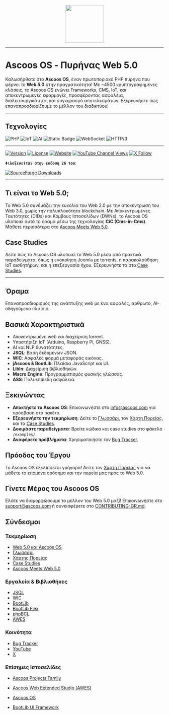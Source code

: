 <p align="center">
  <img src="https://dl.ascoos.com/images/ascoos.png" height="120" />
</p>

---

# Ascoos OS - Πυρήνας Web 5.0

Καλωσήρθατε στο **Ascoos OS**, έναν πρωτοποριακό PHP πυρήνα που φέρνει το **Web 5.0** στην πραγματικότητα! Με ~4500 κρυπτογραφημένες κλάσεις, το Ascoos OS ενώνει Frameworks, CMS, IoT, και αποκεντρωμένες εφαρμογές, προσφέροντας ασφάλεια, διαλειτουργικότητα, και συγκερασμό αποτελεσμάτων. Εξερευνήστε πώς επαναπροσδιορίζουμε το μέλλον του διαδικτύου!

---

## Τεχνολογίες

![PHP](https://img.shields.io/badge/5.6--8.5-blue?style=for-the-badge&label=PHP&labelColor=041f60&color=034f84)
![IoT](https://img.shields.io/badge/Ready-blue?style=for-the-badge&label=IoT&labelColor=%234e555b&color=006400)
![AI](https://img.shields.io/badge/Enabled-blue?style=for-the-badge&label=AI%2FNLP%2FNeural&labelColor=%234e555b&color=3e8548)
![Static Badge](https://img.shields.io/badge/Enabled-blue?style=for-the-badge&label=Macro%20Engine%20with%20DSL%2FAST&labelColor=%234e555b&color=3e8548)
![WebSocket](https://img.shields.io/badge/Supported-blue?style=for-the-badge&label=Web%20Socket&labelColor=%234e555b&color=873260)
![HTTP/3](https://img.shields.io/badge/Supported-blue?style=for-the-badge&label=HTTP%2F2%20%7C%20HTTP%2F3&labelColor=%234e555b&color=873260)

---

[![Version](https://img.shields.io/badge/Version-26.0.0-blue)](https://github.com/ascoos/os)
[![License](https://img.shields.io/badge/License-AGL-green)](https://github.com/ascoos/os/blob/main/LICENSE)
[![Website](https://img.shields.io/website?url=https%3A%2F%2Fwww.ascoos.com)](https://www.ascoos.com)
[![YouTube Channel Views](https://img.shields.io/youtube/channel/views/UCSXEgwKou_sV0D6ZWOaih5w)](https://www.youtube.com/@Ascoos)
[![X Follow](https://img.shields.io/twitter/follow/ascoos)](https://x.com/ascoos)

**`Φιλοξενείται στην έκδοση 26 του`**:

[![SourceForge Downloads](https://img.shields.io/sourceforge/dt/ascoos-web-extended-studio?label=Ascoos%20Web%20Extended%20Studio)](https://sourceforge.net/projects/ascoos-web-extended-studio/)

---

## Τι είναι το Web 5.0;
Το Web 5.0 συνδυάζει την ευκολία του Web 2.0 με την αποκέντρωση του Web 3.0, χωρίς την πολυπλοκότητα blockchain. Με Αποκεντρωμένες Ταυτότητες (DIDs) και Κόμβους Ιστοσελίδων (DWNs), το Ascoos OS υλοποιεί αυτό το όραμα μέσω της τεχνολογίας **CiC (Cms-in-Cms)**. Μάθετε περισσότερα στο [Ascoos Meets Web 5.0](https://os.ascoos.com/docs/articles/ascoos-meets-web5-el.html).

## Case Studies
Δείτε πώς το Ascoos OS υλοποιεί το Web 5.0 μέσα από πρακτικά παραδείγματα, όπως η ενοποίηση Joomla με torrents, η παρακολούθηση IoT αισθητήρων, και η επεξεργασία ήχου. Εξερευνήστε τα στο [Case Studies](examples/case-studies/README-GR.md).

---

## Όραμα
Επαναπροσδιορισμός της ανάπτυξης web με ένα ασφαλές, αρθρωτό, AI-οδηγούμενο πλαίσιο.

## Βασικά Χαρακτηριστικά
- Αποκεντρωμένο web και διαχείριση torrent.
- Υποστήριξη IoT (Arduino, Raspberry Pi, GNSS).
- AI και NLP δυνατότητες.
- **JSQL**: Βάση δεδομένων JSON.
- **WIC**: Ασφαλές φορμά μεταφοράς εικόνας.
- **jAscoos & BootLib**: Πλαίσια JavaScript και UI.
- **LibIn**: Διαχείριση βιβλιοθηκών.
- **Macro Engine**: Προγραμματισμός φυσικής γλώσσας.
- **ASS**: Πολυεπίπεδη ασφάλεια.

## Ξεκινώντας
- **Αποκτήστε το Ascoos OS**: Επικοινωνήστε στο [info@ascoos.com](mailto:info@ascoos.com) για πρόσβαση στο πακέτο.
- **Εξερευνήστε την τεκμηρίωση**: Δείτε το [Γλωσσάρι](./GLOSSARY-GR.md), τον [Χάρτη Πορείας](./ROADMAP-GR.md), και τα [Case Studies](examples/case-studies/README-GR.md).
- **Δοκιμάστε παραδείγματα**: Βρείτε κώδικα και case studies στο φάκελο `/examples/`.
- **Αναφέρετε προβλήματα**: Χρησιμοποιήστε τον [Bug Tracker](https://issues.ascoos.com).

## Πρόοδος του Έργου
Το Ascoos OS εξελίσσεται γρήγορα! Δείτε τον [Χάρτη Πορείας](./ROADMAP-GR.md) για να μάθετε τα επόμενα ορόσημα και την πορεία μας προς το Web 5.0.

## Γίνετε Μέρος του Ascoos OS
Ελάτε να διαμορφώσουμε το μέλλον του Web 5.0 μαζί! Επικοινωνήστε στο [support@ascoos.com](mailto:support@ascoos.com) ή συνεισφέρετε στο [CONTRIBUTING-GR.md](./CONTRIBUTING-GR.md).

## Σύνδεσμοι
### Τεκμηρίωση
- [Web 5.0 και Ascoos OS](./WEB5-GR.md)
- [Γλωσσάρι](./GLOSSARY-GR.md)
- [Χάρτης Πορείας](./ROADMAP-GR.md)
- [Case Studies](examples/case-studies/README-GR.md)
- [Ascoos Meets Web 5.0](https://os.ascoos.com/docs/articles/ascoos-meets-web5-el.html)

### Εργαλεία & Βιβλιοθήκες
- [JSQL](https://github.com/ascoos/jsql)
- [WIC](https://github.com/ascoos/wic)
- [BootLib](https://github.com/ascoos/bootlib)
- [BootLib Flex](https://bootlib.ascoos.com/examples/flex/)
- [phpBCL](https://github.com/ascoos/phpbcl8)
- [AWES](https://github.com/ascoos/awes)

### Κοινότητα
- [Bug Tracker](https://issues.ascoos.com)
- [YouTube](https://www.youtube.com/@Ascoos)
- [X](https://x.com/ascoos)

### Επίσημες Ιστοσελίδες
- [Ascoos Projects Family](https://www.ascoos.com)
- [Ascoos Web Extended Studio (AWES)](https://awes.ascoos.com)
- [Ascoos OS](https://os.ascoos.com)

- [BootLib UI Framework](https://bootlib.ascoos.com)
